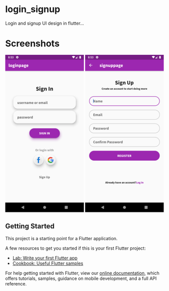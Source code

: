 # login_signup

Login and signup UI design in flutter...

# Screenshots 

<img src="https://github.com/rahamanar/flutter_login_signup/blob/master/Assets/Screenshot_1.png" height="500em" style="max-width:100%;">

<img src="https://github.com/rahamanar/flutter_login_signup/blob/master/Assets/Screenshot_2.png" height="500em" style="max-width:100%;">

## Getting Started

This project is a starting point for a Flutter application.

A few resources to get you started if this is your first Flutter project:

- [Lab: Write your first Flutter app](https://flutter.dev/docs/get-started/codelab)
- [Cookbook: Useful Flutter samples](https://flutter.dev/docs/cookbook)

For help getting started with Flutter, view our
[online documentation](https://flutter.dev/docs), which offers tutorials,
samples, guidance on mobile development, and a full API reference.
